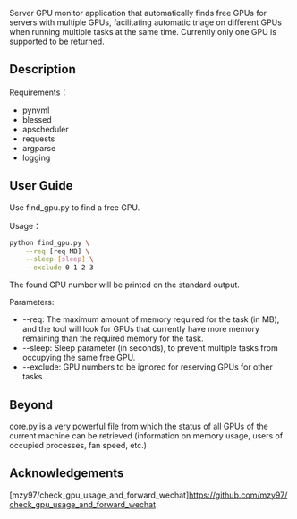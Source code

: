 Server GPU monitor application that automatically finds free GPUs for servers with multiple GPUs, facilitating automatic triage on different GPUs when running multiple tasks at the same time. Currently only one GPU is supported to be returned.

## Description

Requirements：
- pynvml
- blessed
- apscheduler
- requests
- argparse
- logging

## User Guide

Use find_gpu.py to find a free GPU.

Usage：

```bash
python find_gpu.py \
    --req [req MB] \
    --sleep [sleep] \
    --exclude 0 1 2 3
```

The found GPU number will be printed on the standard output.

Parameters:

- --req: The maximum amount of memory required for the task (in MB), and the tool will look for GPUs that currently have more memory remaining than the required memory for the task.
- --sleep: Sleep parameter (in seconds), to prevent multiple tasks from occupying the same free GPU.
- --exclude: GPU numbers to be ignored for reserving GPUs for other tasks.

## Beyond

core.py is a very powerful file from which the status of all GPUs of the current machine can be retrieved (information on memory usage, users of occupied processes, fan speed, etc.)

## Acknowledgements
[mzy97/check_gpu_usage_and_forward_wechat]https://github.com/mzy97/check_gpu_usage_and_forward_wechat

